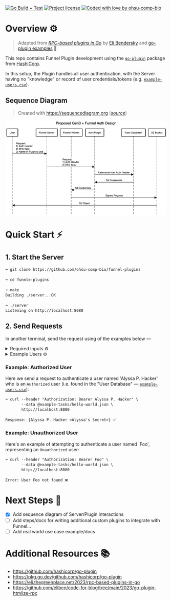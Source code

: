 [![Go Build + Test](https://github.com/ohsu-comp-bio/funnel-plugins/actions/workflows/go.yaml/badge.svg)](https://github.com/ohsu-comp-bio/funnel-plugins/actions/workflows/go.yaml)
[![Project license](https://img.shields.io/github/license/ohsu-comp-bio/funnel-plugins.svg)](LICENSE)
[![Coded with love by ohsu-comp-bio](https://img.shields.io/badge/Coded%20with%20%E2%99%A5%20by-OHSU-blue)](https://github.com/ohsu-comp-bio)

</div>

# Overview ⚙️

> Adapted from [*RPC-based plugins in Go*](https://eli.thegreenplace.net/2023/rpc-based-plugins-in-go) by [Eli Bendersky](https://eli.thegreenplace.net/) and [go-plugin examples](https://github.com/hashicorp/go-plugin/tree/main/examples/basic) 🚀

This repo contains Funnel Plugin development using the [`go-plugin`](https://github.com/hashicorp/go-plugin) package from [HashiCorp](https://github.com/hashicorp).

In this setup, the Plugin handles all user authentication, with the Server having no "knowledge" or record of user credentials/tokens (e.g. [`example-users.csv`](./authorizer/example-users.csv)).

## Sequence Diagram

> Created with https://sequencediagram.org ([_source_](./sequence-diagram.txt))

![proposed-auth-design](./sequence-diagram.png)

# Quick Start ⚡

## 1. Start the Server 

```console
➜ git clone https://github.com/ohsu-comp-bio/funnel-plugins

➜ cd funnle-plugins

➜ make
Building ./server...OK

➜ ./server
Listening on http://localhost:8080
```

## 2. Send Requests

In another terminal, send the request using of the examples below —

<details>
 <summary>Required Inputs ⚙️</summary>
 
| Input | Sent in...           | Example                                  |
|-------|----------------------|------------------------------------------|
| User  | Authorization Header | `Authorization: Bearer Alyssa P. Hacker` |
| Task  | Request Body         | `@example-tasks/hello-world.json`        |

</details>

<details>
 <summary>Example Users ⚙️</summary>
 
All ["Authorized" users](https://en.wikipedia.org/wiki/Structure_and_Interpretation_of_Computer_Programs#Characters) may be found in the "User Database" — [`example-users.csv`](./authorizer/example-users.csv):
> - Alyssa P. Hacker, a Lisp hacker
> - Ben Bitdiddle
> - Cy D. Fect, a "reformed C programmer"
> - Eva Lu Ator
> - Lem E. Tweakit
> - Louis Reasoner, a loose reasoner

Here the use of a simple text file to contain users is to show how a plugin can be written and integrated into Funnel — real world use cases might involve more complex mechanisms for tracking users (e.g OAuth)...

</details>

### Example: Authorized User

Here we send a request to authenticate a user named 'Alyssa P. Hacker' who is an `Authorized` user (i.e. found in the "User Database" — [`example-users.csv`](./authorizer/example-users.csv)):

```console
➜ curl --header "Authorization: Bearer Alyssa P. Hacker" \
       --data @example-tasks/hello-world.json \
       http://localhost:8080

Response: {Alyssa P. Hacker <Alyssa's Secret>} ✅
```

### Example: Unauthorized User

Here's an example of attempting to authenticate a user named 'Foo', representing an `Unauthorized` user:

```console
➜ curl --header "Authorization: Bearer Foo" \
       --data @example-tasks/hello-world.json \
       http://localhost:8080

Error: User Foo not found ❌
```

# Next Steps 🚧

- [x] Add sequence diagram of Server/Plugin interactions
- [ ] Add steps/docs for writing additional custom plugins to integrate with Funnel...
- [ ] Add real world use case example/docs

# Additional Resources 📚

- https://github.com/hashicorp/go-plugin
- https://pkg.go.dev/github.com/hashicorp/go-plugin
- https://eli.thegreenplace.net/2023/rpc-based-plugins-in-go
- https://github.com/eliben/code-for-blog/tree/main/2023/go-plugin-htmlize-rpc
